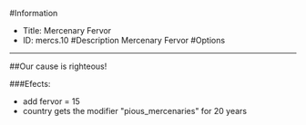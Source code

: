 #Information
 - Title: Mercenary Fervor
 - ID: mercs.10
#Description
Mercenary Fervor
#Options

___
##Our cause is righteous!

###Efects:<ul><li>add fervor = 15</li><li>country gets the modifier "pious_mercenaries" for 20 years</li></ul>
